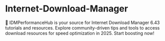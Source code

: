 # Internet-Download-Manager
🚀 IDMPerformanceHub is your source for Internet Download Manager 6.43 tutorials and resources. Explore community-driven tips and tools to access download resources for speed optimization in 2025. Start boosting now!

